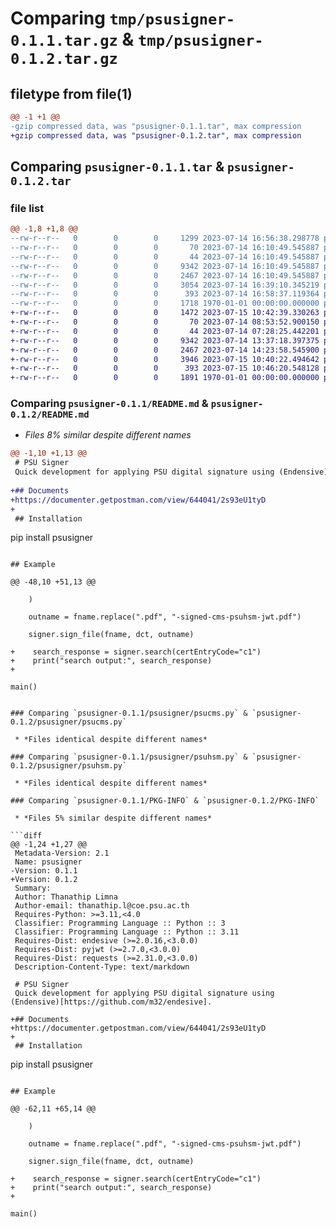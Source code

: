 # Comparing `tmp/psusigner-0.1.1.tar.gz` & `tmp/psusigner-0.1.2.tar.gz`

## filetype from file(1)

```diff
@@ -1 +1 @@
-gzip compressed data, was "psusigner-0.1.1.tar", max compression
+gzip compressed data, was "psusigner-0.1.2.tar", max compression
```

## Comparing `psusigner-0.1.1.tar` & `psusigner-0.1.2.tar`

### file list

```diff
@@ -1,8 +1,8 @@
--rw-r--r--   0        0        0     1299 2023-07-14 16:56:38.298778 psusigner-0.1.1/README.md
--rw-r--r--   0        0        0       70 2023-07-14 16:10:49.545887 psusigner-0.1.1/psusigner/__init__.py
--rw-r--r--   0        0        0       44 2023-07-14 16:10:49.545887 psusigner-0.1.1/psusigner/exception.py
--rw-r--r--   0        0        0     9342 2023-07-14 16:10:49.545887 psusigner-0.1.1/psusigner/psucms.py
--rw-r--r--   0        0        0     2467 2023-07-14 16:10:49.545887 psusigner-0.1.1/psusigner/psuhsm.py
--rw-r--r--   0        0        0     3054 2023-07-14 16:39:10.345219 psusigner-0.1.1/psusigner/signers.py
--rw-r--r--   0        0        0      393 2023-07-14 16:58:37.119364 psusigner-0.1.1/pyproject.toml
--rw-r--r--   0        0        0     1718 1970-01-01 00:00:00.000000 psusigner-0.1.1/PKG-INFO
+-rw-r--r--   0        0        0     1472 2023-07-15 10:42:39.330263 psusigner-0.1.2/README.md
+-rw-r--r--   0        0        0       70 2023-07-14 08:53:52.900150 psusigner-0.1.2/psusigner/__init__.py
+-rw-r--r--   0        0        0       44 2023-07-14 07:28:25.442201 psusigner-0.1.2/psusigner/exception.py
+-rw-r--r--   0        0        0     9342 2023-07-14 13:37:18.397375 psusigner-0.1.2/psusigner/psucms.py
+-rw-r--r--   0        0        0     2467 2023-07-14 14:23:58.545900 psusigner-0.1.2/psusigner/psuhsm.py
+-rw-r--r--   0        0        0     3946 2023-07-15 10:40:22.494642 psusigner-0.1.2/psusigner/signers.py
+-rw-r--r--   0        0        0      393 2023-07-15 10:46:20.548128 psusigner-0.1.2/pyproject.toml
+-rw-r--r--   0        0        0     1891 1970-01-01 00:00:00.000000 psusigner-0.1.2/PKG-INFO
```

### Comparing `psusigner-0.1.1/README.md` & `psusigner-0.1.2/README.md`

 * *Files 8% similar despite different names*

```diff
@@ -1,10 +1,13 @@
 # PSU Signer
 Quick development for applying PSU digital signature using (Endensive)[https://github.com/m32/endesive].
 
+## Documents
+https://documenter.getpostman.com/view/644041/2s93eU1tyD
+
 ## Installation
 ```
 pip install psusigner
 ```
 
 ## Example
 
@@ -48,10 +51,13 @@
 
     )
 
     outname = fname.replace(".pdf", "-signed-cms-psuhsm-jwt.pdf")
 
     signer.sign_file(fname, dct, outname)
 
+    search_response = signer.search(certEntryCode="c1")
+    print("search output:", search_response)
+
 
 main()
 ```
```

### Comparing `psusigner-0.1.1/psusigner/psucms.py` & `psusigner-0.1.2/psusigner/psucms.py`

 * *Files identical despite different names*

### Comparing `psusigner-0.1.1/psusigner/psuhsm.py` & `psusigner-0.1.2/psusigner/psuhsm.py`

 * *Files identical despite different names*

### Comparing `psusigner-0.1.1/PKG-INFO` & `psusigner-0.1.2/PKG-INFO`

 * *Files 5% similar despite different names*

```diff
@@ -1,24 +1,27 @@
 Metadata-Version: 2.1
 Name: psusigner
-Version: 0.1.1
+Version: 0.1.2
 Summary: 
 Author: Thanathip Limna
 Author-email: thanathip.l@coe.psu.ac.th
 Requires-Python: >=3.11,<4.0
 Classifier: Programming Language :: Python :: 3
 Classifier: Programming Language :: Python :: 3.11
 Requires-Dist: endesive (>=2.0.16,<3.0.0)
 Requires-Dist: pyjwt (>=2.7.0,<3.0.0)
 Requires-Dist: requests (>=2.31.0,<3.0.0)
 Description-Content-Type: text/markdown
 
 # PSU Signer
 Quick development for applying PSU digital signature using (Endensive)[https://github.com/m32/endesive].
 
+## Documents
+https://documenter.getpostman.com/view/644041/2s93eU1tyD
+
 ## Installation
 ```
 pip install psusigner
 ```
 
 ## Example
 
@@ -62,11 +65,14 @@
 
     )
 
     outname = fname.replace(".pdf", "-signed-cms-psuhsm-jwt.pdf")
 
     signer.sign_file(fname, dct, outname)
 
+    search_response = signer.search(certEntryCode="c1")
+    print("search output:", search_response)
+
 
 main()
 ```
```

